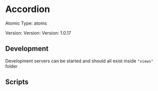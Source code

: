 # Accordion

Atomic Type: atoms

Version: Version: Version: 1.0.17




## Development

Development servers can be started and should all exist inside `"views"` folder

## Scripts
